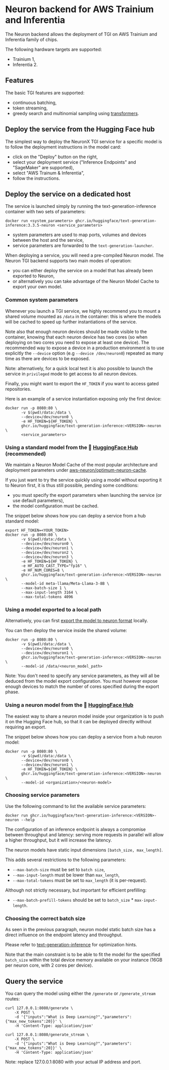 # Neuron backend for AWS Trainium and Inferentia

The Neuron backend allows the deployment of TGI on AWS Trainium and Inferentia family of chips.

The following hardware targets are supported:
- Trainium 1,
- Inferentia 2.

## Features

The basic TGI features are supported:

- continuous batching,
- token streaming,
- greedy search and multinomial sampling using [transformers](https://huggingface.co/docs/transformers/generation_strategies#customize-text-generation).


## Deploy the service from the Hugging Face hub

The simplest way to deploy the NeuronX TGI service for a specific model is to follow the
deployment instructions in the model card:

- click on the "Deploy" button on the right,
- select your deployment service ("Inference Endpoints" and "SageMaker" are supported),
- select "AWS Trainum & Inferentia",
- follow the instructions.


## Deploy the service on a dedicated host

The service is launched simply by running the text-generation-inference container with two sets of parameters:

```
docker run <system_parameters> ghcr.io/huggingface/text-generation-inference:3.3.5-neuron <service_parameters>
```

- system parameters are used to map ports, volumes and devices between the host and the service,
- service parameters are forwarded to the `text-generation-launcher`.

When deploying a service, you will need a pre-compiled Neuron model. The Neuron TGI backend supports two main modes of operation:

- you can either deploy the service on a model that has already been exported to Neuron,
- or alternatively you can take advantage of the Neuron Model Cache to export your own model.

### Common system parameters

Whenever you launch a TGI service, we highly recommend you to mount a shared volume mounted as `/data` in the container: this is where
the models will be cached to speed up further instantiations of the service.

Note also that enough neuron devices should be made visible to the container, knowing that each neuron device has two cores (so when deploying on two cores you need to expose at least one device).
The recommended way to expose a device in a production environment is to use explicitly the `--device` option (e.g `--device /dev/neuron0`) repeated as many time as there are devices to be exposed.

Note: alternatively, for a quick local test it is also possible to launch the service in `privileged` mode to get access to all neuron devices.

Finally, you might want to export the `HF_TOKEN` if you want to access gated repositories.

Here is an example of a service instantiation exposing only the first device:

```
docker run -p 8080:80 \
       -v $(pwd)/data:/data \
       --device=/dev/neuron0 \
       -e HF_TOKEN=${HF_TOKEN} \
       ghcr.io/huggingface/text-generation-inference:<VERSION>-neuron \
       <service_parameters>
```

### Using a standard model from the 🤗 [HuggingFace Hub](https://huggingface.co/aws-neuron) (recommended)

We maintain a Neuron Model Cache of the most popular architecture and deployment parameters under [aws-neuron/optimum-neuron-cache](https://huggingface.co/aws-neuron/optimum-neuron-cache).

If you just want to try the service quickly using a model without exporting it to Neuron first, it is thus still possible, pending some conditions:
- you must specify the export parameters when launching the service (or use default parameters),
- the model configuration must be cached.

The snippet below shows how you can deploy a service from a hub standard model:

```
export HF_TOKEN=<YOUR_TOKEN>
docker run -p 8080:80 \
       -v $(pwd)/data:/data \
       --device=/dev/neuron0 \
       --device=/dev/neuron1 \
       --device=/dev/neuron2 \
       --device=/dev/neuron3 \
       -e HF_TOKEN=${HF_TOKEN} \
       -e HF_AUTO_CAST_TYPE="fp16" \
       -e HF_NUM_CORES=8 \
       ghcr.io/huggingface/text-generation-inference:<VERSION>-neuron \
       --model-id meta-llama/Meta-Llama-3-8B \
       --max-batch-size 1 \
       --max-input-length 3164 \
       --max-total-tokens 4096
```

### Using a model exported to a local path

Alternatively, you can first [export the model to neuron format](https://huggingface.co/docs/optimum-neuron/main/en/guides/export_model#exporting-neuron-models-using-text-generation-inference) locally.

You can then deploy the service inside the shared volume:

```
docker run -p 8080:80 \
       -v $(pwd)/data:/data \
       --device=/dev/neuron0 \
       --device=/dev/neuron1 \
       ghcr.io/huggingface/text-generation-inference:<VERSION>-neuron \
       --model-id /data/<neuron_model_path>
```

Note: You don't need to specify any service parameters, as they will all be deduced from the model export configuration. You must however expose enough devices to match the number of cores specified during the export phase.


### Using a neuron model from the 🤗 [HuggingFace Hub](https://huggingface.co/)

The easiest way to share a neuron model inside your organization is to push it on the Hugging Face hub, so that it can be deployed directly without requiring an export.

The snippet below shows how you can deploy a service from a hub neuron model:

```
docker run -p 8080:80 \
       -v $(pwd)/data:/data \
       --device=/dev/neuron0 \
       --device=/dev/neuron1 \
       -e HF_TOKEN=${HF_TOKEN} \
       ghcr.io/huggingface/text-generation-inference:<VERSION>-neuron \
       --model-id <organization>/<neuron-model>
```

### Choosing service parameters

Use the following command to list the available service parameters:

```
docker run ghcr.io/huggingface/text-generation-inference:<VERSION>-neuron --help
```

The configuration of an inference endpoint is always a compromise between throughput and latency: serving more requests in parallel will allow a higher throughput, but it will increase the latency.

The neuron models have static input dimensions `[batch_size, max_length]`.

This adds several restrictions to the following parameters:

- `--max-batch-size` must be set to `batch size`,
- `--max-input-length` must be lower than `max_length`,
- `--max-total-tokens` must be set to `max_length` (it is per-request).

Although not strictly necessary, but important for efficient prefilling:

- `--max-batch-prefill-tokens` should be set to `batch_size` * `max-input-length`.

### Choosing the correct batch size

As seen in the previous paragraph, neuron model static batch size has a direct influence on the endpoint latency and throughput.

Please refer to [text-generation-inference](https://github.com/huggingface/text-generation-inference) for optimization hints.

Note that the main constraint is to be able to fit the model for the specified `batch_size` within the total device memory available
on your instance (16GB per neuron core, with 2 cores per device).

## Query the service

You can query the model using either the `/generate` or `/generate_stream` routes:

```
curl 127.0.0.1:8080/generate \
    -X POST \
    -d '{"inputs":"What is Deep Learning?","parameters":{"max_new_tokens":20}}' \
    -H 'Content-Type: application/json'
```

```
curl 127.0.0.1:8080/generate_stream \
    -X POST \
    -d '{"inputs":"What is Deep Learning?","parameters":{"max_new_tokens":20}}' \
    -H 'Content-Type: application/json'
```

Note: replace 127.0.0.1:8080 with your actual IP address and port.
